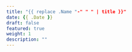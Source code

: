 ```yaml
---
title: "{{ replace .Name "-" " " | title }}"
date: {{ .Date }}
draft: false
featured: true
weight: 1
description: ""
---
```

